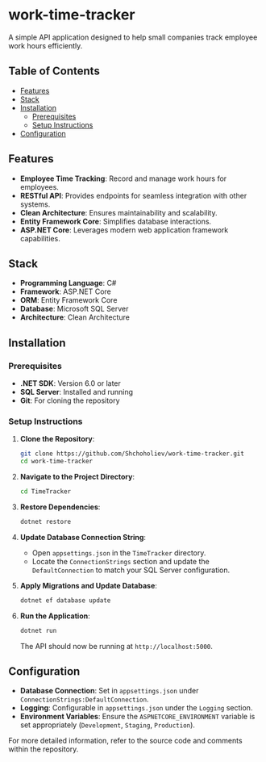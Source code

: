 # work-time-tracker

A simple API application designed to help small companies track employee work hours efficiently.

## Table of Contents

- [Features](#features)
- [Stack](#stack)
- [Installation](#installation)
  - [Prerequisites](#prerequisites)
  - [Setup Instructions](#setup-instructions)
- [Configuration](#configuration)

## Features

- **Employee Time Tracking**: Record and manage work hours for employees.
- **RESTful API**: Provides endpoints for seamless integration with other systems.
- **Clean Architecture**: Ensures maintainability and scalability.
- **Entity Framework Core**: Simplifies database interactions.
- **ASP.NET Core**: Leverages modern web application framework capabilities.

## Stack

- **Programming Language**: C#
- **Framework**: ASP.NET Core
- **ORM**: Entity Framework Core
- **Database**: Microsoft SQL Server
- **Architecture**: Clean Architecture

## Installation

### Prerequisites

- **.NET SDK**: Version 6.0 or later
- **SQL Server**: Installed and running
- **Git**: For cloning the repository

### Setup Instructions

1. **Clone the Repository**:

   ```bash
   git clone https://github.com/Shchoholiev/work-time-tracker.git
   cd work-time-tracker
   ```

2. **Navigate to the Project Directory**:

   ```bash
   cd TimeTracker
   ```

3. **Restore Dependencies**:

   ```bash
   dotnet restore
   ```

4. **Update Database Connection String**:

   - Open `appsettings.json` in the `TimeTracker` directory.
   - Locate the `ConnectionStrings` section and update the `DefaultConnection` to match your SQL Server configuration.

5. **Apply Migrations and Update Database**:

   ```bash
   dotnet ef database update
   ```

6. **Run the Application**:

   ```bash
   dotnet run
   ```

   The API should now be running at `http://localhost:5000`.

## Configuration

- **Database Connection**: Set in `appsettings.json` under `ConnectionStrings:DefaultConnection`.
- **Logging**: Configurable in `appsettings.json` under the `Logging` section.
- **Environment Variables**: Ensure the `ASPNETCORE_ENVIRONMENT` variable is set appropriately (`Development`, `Staging`, `Production`).

For more detailed information, refer to the source code and comments within the repository.
